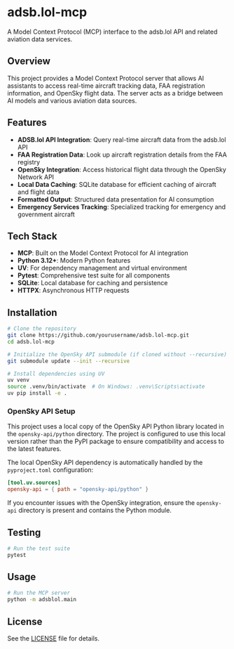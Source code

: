 # adsb.lol-mcp

A Model Context Protocol (MCP) interface to the adsb.lol API and related aviation data services.

## Overview

This project provides a Model Context Protocol server that allows AI assistants to access real-time aircraft tracking data, FAA registration information, and OpenSky flight data. The server acts as a bridge between AI models and various aviation data sources.

## Features

- **ADSB.lol API Integration**: Query real-time aircraft data from the adsb.lol API
- **FAA Registration Data**: Look up aircraft registration details from the FAA registry
- **OpenSky Integration**: Access historical flight data through the OpenSky Network API
- **Local Data Caching**: SQLite database for efficient caching of aircraft and flight data
- **Formatted Output**: Structured data presentation for AI consumption
- **Emergency Services Tracking**: Specialized tracking for emergency and government aircraft

## Tech Stack

- **MCP**: Built on the Model Context Protocol for AI integration
- **Python 3.12+**: Modern Python features
- **UV**: For dependency management and virtual environment
- **Pytest**: Comprehensive test suite for all components
- **SQLite**: Local database for caching and persistence
- **HTTPX**: Asynchronous HTTP requests

## Installation

```bash
# Clone the repository
git clone https://github.com/yourusername/adsb.lol-mcp.git
cd adsb.lol-mcp

# Initialize the OpenSky API submodule (if cloned without --recursive)
git submodule update --init --recursive

# Install dependencies using UV
uv venv
source .venv/bin/activate  # On Windows: .venv\Scripts\activate
uv pip install -e .
```

### OpenSky API Setup

This project uses a local copy of the OpenSky API Python library located in the `opensky-api/python` directory. The project is configured to use this local version rather than the PyPI package to ensure compatibility and access to the latest features.

The local OpenSky API dependency is automatically handled by the `pyproject.toml` configuration:

```toml
[tool.uv.sources]
opensky-api = { path = "opensky-api/python" }
```

If you encounter issues with the OpenSky integration, ensure the `opensky-api` directory is present and contains the Python module.

## Testing

```bash
# Run the test suite
pytest
```

## Usage

```bash
# Run the MCP server
python -m adsblol.main
```

## License

See the [LICENSE](LICENSE) file for details.
